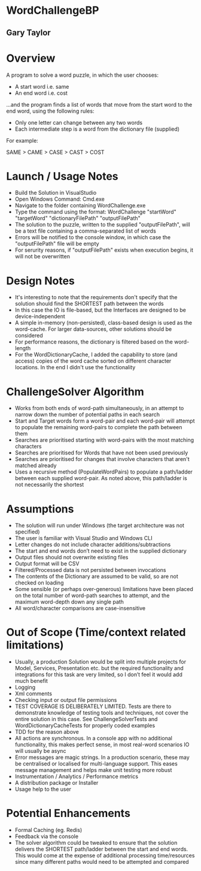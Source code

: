 # WordChallengeBP

## Gary Taylor

# Overview
A program to solve a word puzzle, in which the user chooses:
-	A start word i.e. same
-	An end word i.e. cost

...and the program finds a list of words that move from the start word to the end word, using the following rules:
-	Only one letter can change between any two words
-	Each intermediate step is a word from the dictionary file (supplied)

For example:

SAME > CAME > CASE > CAST > COST

# Launch / Usage Notes
-	Build the Solution in VisualStudio
-	Open Windows Command: Cmd.exe
- Navigate to the folder containing WordChallenge.exe
-	Type the command using the format: WordChallenge "startWord" "targetWord" "dictionaryFilePath" "outputFilePath"
-	The solution to the puzzle, written to the supplied "outputFilePath", will be a text file containing a comma-separated list of words
-	Errors will be notified to the console window, in which case the "outputFilePath" file will be empty
-	For serurity reasons, if "outputFilePath" exists when execution begins, it will not be overwritten

# Design Notes
-	It's interesting to note that the requirements don't specify that the solution should find the SHORTEST path between the words
-	In this case the IO is file-based, but the Interfaces are designed to be device-independent
-	A simple in-memory (non-persisted), class-based design is used as the word-cache. For larger data-sources, other solutions should be considered
-	For performance reasons, the dictionary is filtered based on the word-length
-	For the WordDictionaryCache, I added the capability to store (and access) copies of the word cache sorted on different character locations. In the end I didn't use the functionality

# ChallengeSolver Algorithm
-	Works from both ends of word-path simultaneously, in an attempt to narrow down the number of potential paths in each search
-	Start and Target words form a word-pair and each word-pair will attempt to populate the remaining word-pairs to complete the path between them
-	Searches are prioritised starting with word-pairs with the most matching characters
-	Searches are prioritised for Words that have not been used previously
-	Searches are prioritised for changes that involve characters that aren't matched already
-	Uses a recursive method (PopulateWordPairs) to populate a path/ladder between each supplied word-pair. As noted above, this path/ladder is not necessarily the shortest

# Assumptions
- The solution will run under Windows (the target architecture was not specified)
-	The user is familiar with Visual Studio and Windows CLI
-	Letter changes do not include character additions/subtractions
- The start and end words don’t need to exist in the supplied dictionary
-	Output files should not overwrite existing files
-	Output format will be CSV
- Filtered/Processed data is not persisted between invocations
-	The contents of the Dictionary are assumed to be valid, so are not checked on loading
-	Some sensible (or perhaps over-generous) limitations have been placed on the total number of word-path searches to attempt, and the maximum word-depth down any single path
-	All word/character comparisons are case-insensitive

# Out of Scope (Time/context related limitations)
- Usually, a production Solution would be split into multiple projects for Model, Services, Presentation etc. but the required functionality and integrations for this task are very limited, so I don’t feel it would add much benefit
-	Logging
-	Xml comments 
-	Checking input or output file permissions
-	TEST COVERAGE IS DELIBERATELY LIMITED. Tests are there to demonstrate knowledge of testing tools and techniques, not cover the entire solution in this case. See ChallengeSolverTests and WordDictionaryCacheTests for properly coded examples
-	TDD for the reason above
-	All actions are synchronous. In a console app with no additional functionality, this makes perfect sense, in most real-word scenarios IO will usually be async
-	Error messages are magic strings. In a production scenario, these may be centralised or localised for multi-language support. This eases message management and helps make unit testing more robust
-	Instrumentation / Analytics / Performance metrics
-	A distribution package or Installer
-	Usage help to the user

# Potential Enhancements
-	Formal Caching (eg. Redis)
-	Feedback via the console 
-	The solver algorithm could be tweaked to ensure that the solution delivers the SHORTEST path/ladder between the start and end words. This would come at the expense of additional processing time/resources since many different paths would need to be attempted and compared

